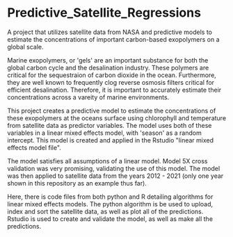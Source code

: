 # Predictive_Satellite_Regressions

A project that utilizes satellite data from NASA and predictive models to estimate the concentrations of important carbon-based exopolymers on a global scale.

Marine exopolymers, or 'gels' are an important substance for both the global carbon cycle and the desalination industry. These polymers are critical for the sequestraion of carbon dioxide in the ocean. Furthermore, they are well known to frequently clog reverse osmosis filters critical for efficient desalination. Therefore, it is important to accurately estimate their concentrations across a vareity of marine environments. 

This project creates a predictive model to estimate the concentrations of these exopolymers at the oceans surface using chlorophyll and temperature from satellite data as predictor variables. The model uses both of these variables in a linear mixed effects model, with 'season' as a random intercept. This model is created and applied in the Rstudio "linear mixed effects model file".

The model satisfies all assumptions of a linear model. Model 5X cross validation was very promising, validating the use of this model. The model was then applied to satellite data from the years 2012 - 2021 (only one year shown in this repository as an example thus far).

Here, there is code files from both python and R detailing algorithms for linear mixed effects models. The python algorithm is be used to upload, index and sort the satellite data, as well as plot all of the predictions. Rstudio is used to create and validate the model, as well as make all the predictions.
